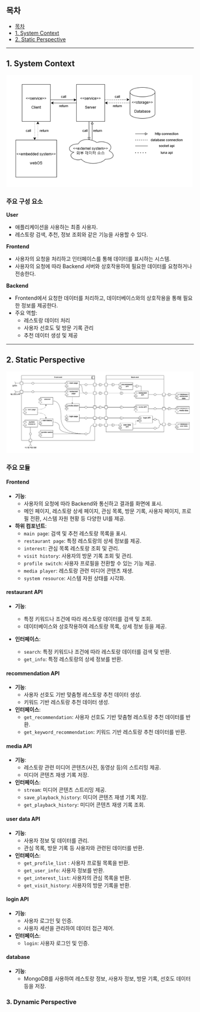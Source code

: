 ## 목차

- [목차](#목차)
- [1. System Context](#1-system-context)
- [2. Static Perspective](#2-static-perspective)

---

## 1. System Context

<img src="./resource/system_context_diagram.png" width="500" height="300"/>

### 주요 구성 요소

**User**
- 애플리케이션을 사용하는 최종 사용자.
- 레스토랑 검색, 추천, 정보 조회와 같은 기능을 사용할 수 있다.

**Frontend**
- 사용자의 요청을 처리하고 인터페이스를 통해 데이터를 표시하는 시스템.
- 사용자의 요청에 따라 Backend 서버와 상호작용하여 필요한 데이터를 요청하거나 전송한다.

**Backend**
- Frontend에서 요청한 데이터를 처리하고, 데이터베이스와의 상호작용을 통해 필요한 정보를 제공한다.
- 주요 역할:
  - 레스토랑 데이터 처리
  - 사용자 선호도 및 방문 기록 관리
  - 추천 데이터 생성 및 제공

---

## 2. Static Perspective

<img src="./resource/component_diagram.png" width="1000"/>

### 주요 모듈

#### **Frontend**
- **기능**:
  - 사용자의 요청에 따라 Backend와 통신하고 결과를 화면에 표시.
  - 메인 페이지, 레스토랑 상세 페이지, 관심 목록, 방문 기록, 사용자 페이지, 프로필 전환, 시스템 자원 현황 등 다양한 UI를 제공.
- **하위 컴포넌트**:
  - `main page`: 검색 및 추천 레스토랑 목록을 표시.
  - `restaurant page`: 특정 레스토랑의 상세 정보를 제공.
  - `interest`: 관심 목록 레스토랑 조회 및 관리.
  - `visit history`: 사용자의 방문 기록 조회 및 관리.
  - `profile switch`: 사용자 프로필을 전환할 수 있는 기능 제공.
  - `media player`: 레스토랑 관련 미디어 콘텐츠 재생.
  - `system resource`: 시스템 자원 상태를 시각화.

#### **restaurant API**
- **기능**:
  - 특정 키워드나 조건에 따라 레스토랑 데이터를 검색 및 조회.
  - 데이터베이스와 상호작용하여 레스토랑 목록, 상세 정보 등을 제공.

- **인터페이스**:
  - `search`: 특정 키워드나 조건에 따라 레스토랑 데이터를 검색 및 반환.
  - `get_info`: 특정 레스토랑의 상세 정보를 반환.

#### **recommendation API**
- **기능**:
  - 사용자 선호도 기반 맞춤형 레스토랑 추천 데이터 생성.
  - 키워드 기반 레스토랑 추천 데이터 생성.
- **인터페이스**:
  - `get_recommendation`: 사용자 선호도 기반 맞춤형 레스토랑 추천 데이터를 반환.
  - `get_keyword_recommendation`: 키워드 기반 레스토랑 추천 데이터를 반환.

#### **media API**
- **기능**:
  - 레스토랑 관련 미디어 콘텐츠(사진, 동영상 등)의 스트리밍 제공.
  - 미디어 콘텐츠 재생 기록 저장.
- **인터페이스**:
  - `stream`: 미디어 콘텐츠 스트리밍 제공.
  - `save_playback_history`: 미디어 콘텐츠 재생 기록 저장.
  - `get_playback_history`: 미디어 콘텐츠 재생 기록 조회.

#### **user data API**
- **기능**:
  - 사용자 정보 및 데이터를 관리.
  - 관심 목록, 방문 기록 등 사용자와 관련된 데이터를 반환.
- **인터페이스**:
  - `get_profile_list` : 사용자 프로필 목록을 반환.
  - `get_user_info`: 사용자 정보를 반환.
  - `get_interest_list`: 사용자의 관심 목록을 반환.
  - `get_visit_history`: 사용자의 방문 기록을 반환.

#### **login API**
- **기능**:
  - 사용자 로그인 및 인증.
  - 사용자 세션을 관리하여 데이터 접근 제어.
- **인터페이스**:
  - `login`: 사용자 로그인 및 인증.

#### **database**
- **기능**:
  - MongoDB를 사용하여 레스토랑 정보, 사용자 정보, 방문 기록, 선호도 데이터 등을 저장.

### 3. Dynamic Perspective

<!--
### 3.3 Module

본 문서에서 모듈은 사용자에게 제공되는 기능을 수행하는 단위를 의미한다. 해당 문서에서는 총 8개의 모듈을 포함한다. 이는 [3.1 State Diagram](#31-state-diagram) 의 function과 일대일 대응된다. 
모든 기능은 사용자의 요청으로부터 시작한다.


1. Register
-  사용자 정보를 입력받아 서버로부터 ID를 발급받는 기능
-  사용자 정보의 포맷을 검증하고, 서버로 요청한다.
-  서버로부터 수신한 정보는 recv_thread에서 수행되는 callback 함수에서 사용자에게 출력한다.

<img src="./images/register_process.png" width="600" height="450"/>

2. Print userinfo
-  서버에 저장된 사용자의 정보를 요청 및 수신하고, 출력하는 기능
-  서버로부터 수신한 정보는 recv_thread에서 수행되는 callback 함수에서 사용자에게 출력한다.  

<img src="./images/request_userinfo.png" width="600" height="350"/>

3. Print recent list
-  서버에 저장된 사용자의 최근 재생 목록을 요청 및 수신하고, 출력하는 기능
-  서버로부터 수신한 정보는 recv_thread에서 수행되는 callback 함수에서 사용자에게 출력한다.  


<img src="./images/activity_print_recentlist.png" width="600" height="450"/>

4. Print popular list
-  서버에 저장된 모든 사용자의 데이터를 바탕으로 산출한 인기 목록을 요청 및 수신하고, 출력하는 기능
-  성별을 옵션으로 입력받아 인기 목록을 요청한다.
-  서버로부터 수신한 정보는 recv_thread에서 수행되는 callback 함수에서 사용자에게 출력한다.  


<img src="./images/activity_print_popularlist.png" width="600" height="450"/>


5. Login
-  ID를 입력받아 서버에 등록되어 있는 ID인 경우 로그인 이후 상태로 변경하는 기능
-  ID가 양의 정수인지 검증하고, 서버로 요청한다. 

<img src="./images/activity_login.png" width="600" height="450"/>


6. Playback media
-  재생을 원하는 미디어 이름을 입력받고, 미디어를 재생하는 기능
-  미디어가 재생가능한지 확인 후, 서버로 마지막 재생 위치를 요청한다.
-  미디어가 종료될 시, 서버로 마지막 재생 위치 갱신을 요청한다.

<img src="./images/activity_playback.png" width="600" height="450"/>



7. Print media info
-  원하는 미디어의 메타데이터를 출력하는 기능
-  서버와의 통신을 필요로하지 않으므로 main_thread에서만 사용자와 상호작용한다.

8. Logout
-  로그인 이후 상태에서 로그인 이전 상태로 변경한다.

-->